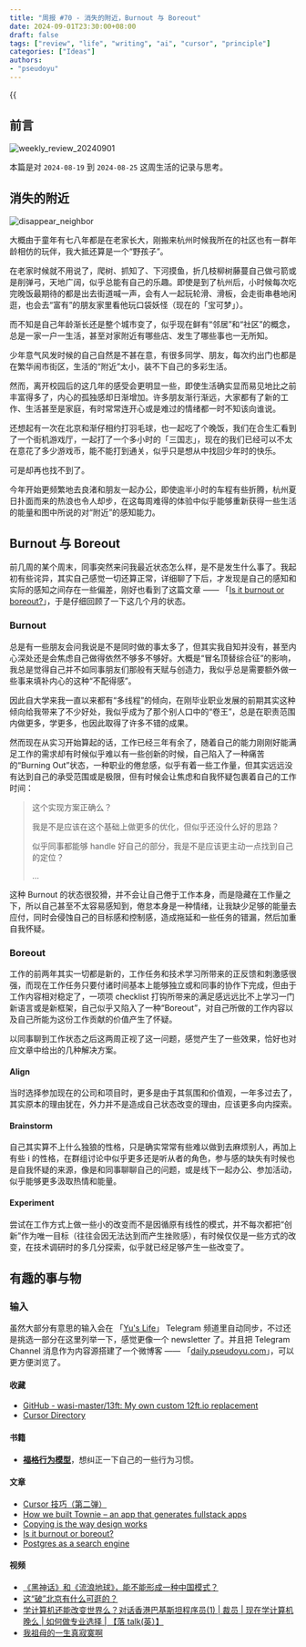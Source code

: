 ```yaml
---
title: "周报 #70 - 消失的附近，Burnout 与 Boreout"
date: 2024-09-01T23:30:00+08:00
draft: false
tags: ["review", "life", "writing", "ai", "cursor", "principle"]
categories: ["Ideas"]
authors:
- "pseudoyu"
---
```


{{<audio src="audios/photograph.mp3" caption="《Photograph - Ed Sheeran》" >}}

## 前言

![weekly_review_20240901](https://image.pseudoyu.com/images/weekly_review_20240901.png)

本篇是对 `2024-08-19` 到 `2024-08-25` 这周生活的记录与思考。

## 消失的附近

![disappear_neighbor](https://image.pseudoyu.com/images/disappear_neighbor.png)

大概由于童年有七八年都是在老家长大，刚搬来杭州时候我所在的社区也有一群年龄相仿的玩伴，我大抵还算是一个“野孩子”。

在老家时候就不用说了，爬树、抓知了、下河摸鱼，折几枝柳树藤蔓自己做弓箭或是削弹弓，天地广阔，似乎总能有自己的乐趣。即使是到了杭州后，小时候每次吃完晚饭最期待的都是出去街道喊一声，会有人一起玩轮滑、滑板，会走街串巷地闲逛，也会去“富有”的朋友家里看他玩口袋妖怪（现在的「宝可梦」）。

而不知是自己年龄渐长还是整个城市变了，似乎现在鲜有“邻居”和“社区”的概念，总是一家一户一生活，甚至对家附近有哪些店、发生了哪些事也一无所知。

少年意气风发时候的自己自然是不甚在意，有很多同学、朋友，每次约出门也都是在繁华闹市街区，生活的“附近”太小，装不下自己的多彩生活。

然而，离开校园后的这几年的感受会更明显一些，即使生活确实显而易见地比之前丰富得多了，内心的孤独感却日渐增加。许多朋友渐行渐远，大家都有了新的工作、生活甚至是家庭，有时常常连开心或是难过的情绪都一时不知该向谁说。

还想起有一次在北京和渐仔相约打羽毛球，也一起吃了个晚饭，我们在合生汇看到了一个街机游戏厅，一起打了一个多小时的「三国志」，现在的我们已经可以不太在意花了多少游戏币，能不能打到通关，似乎只是想从中找回少年时的快乐。

可是却再也找不到了。

今年开始更频繁地去良渚和朋友一起办公，即使逾半小时的车程有些折腾，杭州夏日扑面而来的热浪也令人却步，在这每周难得的体验中似乎能够重新获得一些生活的能量和图中所说的对“附近”的感知能力。

## Burnout 与 Boreout

前几周的某个周末，同事突然来问我最近状态怎么样，是不是发生什么事了。我起初有些诧异，其实自己感觉一切还算正常，详细聊了下后，才发现是自己的感知和实际的感知之间存在一些偏差，刚好也看到了这篇文章 —— 「[Is it burnout or boreout?](https://nesslabs.com/burnout-vs-boreout)」，于是仔细回顾了一下这几个月的状态。

### Burnout

总是有一些朋友会问我说是不是同时做的事太多了，但其实我自知并没有，甚至内心深处还是会焦虑自己做得依然不够多不够好。大概是“冒名顶替综合征”的影响，我总是觉得自己并不如同事朋友们那般有天赋与创造力，我似乎总是需要额外做一些事来填补内心的这种“不配得感”。

因此自大学来我一直以来都有“多线程”的倾向，在刚毕业职业发展的前期其实这种倾向给我带来了不少好处，我似乎成为了那个别人口中的“卷王”，总是在职责范围内做更多，学更多，也因此取得了许多不错的成果。

然而现在从实习开始算起的话，工作已经三年有余了，随着自己的能力刚刚好能满足工作的需求却有时候似乎难以有一些创新的时候，自己陷入了一种痛苦的“Burning Out”状态，一种职业的倦怠感，似乎有着一些工作量，但其实远远没有达到自己的承受范围或是极限，但有时候会让焦虑和自我怀疑包裹着自己的工作时间：

> 这个实现方案正确么？
>
> 我是不是应该在这个基础上做更多的优化，但似乎还没什么好的思路？
>
> 似乎同事都能够 handle 好自己的部分，我是不是应该更主动一点找到自己的定位？
>
> ...

这种 Burnout 的状态很狡猾，并不会让自己倦于工作本身，而是隐藏在工作量之下，所以自己甚至不太容易感知到，倦怠本身是一种情绪，让我缺少足够的能量去应付，同时会侵蚀自己的目标感和控制感，造成拖延和一些任务的错漏，然后加重自我怀疑。

### Boreout

工作的前两年其实一切都是新的，工作任务和技术学习所带来的正反馈和刺激感很强，而现在工作任务只要付诸时间基本上能够独立或和同事的协作下完成，但由于工作内容相对稳定了，一项项 checklist 打钩所带来的满足感远远比不上学习一门新语言或是新框架，自己似乎又陷入了一种“Boreout”，对自己所做的工作内容以及自己所能为这份工作贡献的价值产生了怀疑。

以同事聊到工作状态之后这两周正视了这一问题，感觉产生了一些效果，恰好也对应文章中给出的几种解决方案。

#### Align

当时选择参加现在的公司和项目时，更多是由于其氛围和价值观，一年多过去了，其实原本的理由犹在，外力并不是造成自己状态改变的理由，应该更多向内探索。

#### Brainstorm

自己其实算不上什么独狼的性格，只是确实常常有些难以做到去麻烦别人，再加上有些 i 的性格，在群组讨论中似乎更多还是听从者的角色，参与感的缺失有时候也是自我怀疑的来源，像是和同事聊聊自己的问题，或是线下一起办公、参加活动，似乎能够更多汲取热情和能量。

#### Experiment

尝试在工作方式上做一些小的改变而不是因循原有线性的模式，并不每次都把“创新”作为唯一目标（往往会因无法达到而产生挫败感），有时候仅仅是一些方式的改变，在技术调研时的多几分探索，似乎就已经足够产生一些改变了。

## 有趣的事与物

### 输入

虽然大部分有意思的输入会在 「[Yu's Life](https://t.me/pseudoyulife)」 Telegram 频道里自动同步，不过还是挑选一部分在这里列举一下，感觉更像一个 newsletter 了。并且把 Telegram Channel 消息作为内容源搭建了一个微博客 —— 「[daily.pseudoyu.com](https://daily.pseudoyu.com/)」，可以更方便浏览了。

#### 收藏

- [GitHub - wasi-master/13ft: My own custom 12ft.io replacement](https://github.com/wasi-master/13ft)
- [Cursor Directory](https://cursor.directory/)

#### 书籍

- [**福格行为模型**](https://book.douban.com/subject/35594496/)，想纠正一下自己的一些行为习惯。

#### 文章

- [Cursor 技巧（第二弹）](https://linux.do/t/topic/181361)
- [How we built Townie – an app that generates fullstack apps](https://blog.val.town/blog/codegen/)
- [Copying is the way design works](https://matthewstrom.com/writing/copying/)
- [Is it burnout or boreout?](https://nesslabs.com/burnout-vs-boreout)
- [Postgres as a search engine](https://anyblockers.com/posts/postgres-as-a-search-engine)

#### 视频

- [《黑神话》和《流浪地球》，能不能形成一种中国模式？](https://www.bilibili.com/video/BV1nM4m1176V)
- [这“破”北京有什么可逛的？](https://www.bilibili.com/video/BV1F1421b7vU)
- [学计算机还能改变世界么？对话香港巴基斯坦程序员(1) | 裁员 | 现在学计算机晚么 | 如何做专业选择 | 【落 talk(英）】](https://www.bilibili.com/video/BV1Sf421i7zw)
- [我祖母的一生真寂寞啊](https://www.bilibili.com/video/BV1o1421t7ep)

